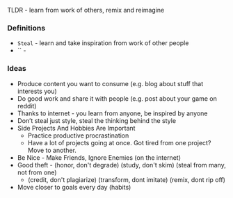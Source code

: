 TLDR - learn from work of others, remix and reimagine

### Definitions
* `Steal` - learn and take inspiration from work of other people
* `` - 

### Ideas
* Produce content you want to consume (e.g. blog about stuff that interests you)
* Do good work and share it with people (e.g. post about your game on reddit)
* Thanks to internet - you learn from anyone, be inspired by anyone
* Don’t steal just style, steal the thinking behind the style
* Side Projects And Hobbies Are Important
    * Practice productive procrastination
    * Have a lot of projects going at once. Got tired from one project? Move to another.
* Be Nice - Make Friends, Ignore Enemies (on the internet)
* Good theft - (honor, don't degrade) (study, don't skim) (steal from many, not from one) 
    * (credit, don't plagiarize) (transform, dont imitate) (remix, dont rip off)
* Move closer to goals every day (habits)
